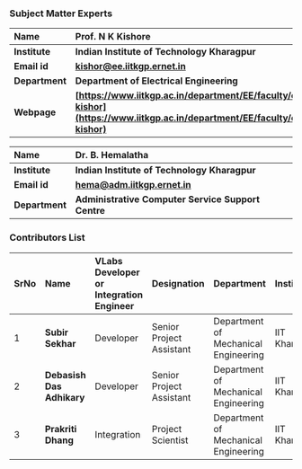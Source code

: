 ### Subject Matter Experts 

<b>Name | <b> **Prof. N K Kishore**
:--|:--|
<b> Institute | <b>  **Indian Institute of Technology Kharagpur**
<b> Email id|     <b>  **kishor@ee.iitkgp.ernet.in**
<b> Department |  **Department of Electrical Engineering**
<b>Webpage| <b> [https://www.iitkgp.ac.in/department/EE/faculty/ee-kishor](https://www.iitkgp.ac.in/department/EE/faculty/ee-kishor)

<b>Name  | <b> **Dr. B. Hemalatha**
:--|:--|
<b> Institute | <b>  **Indian Institute of Technology Kharagpur**
<b> Email id|     <b>  **hema@adm.iitkgp.ernet.in**
<b> Department |  **Administrative Computer Service Support Centre**

### Contributors List

SrNo | Name | VLabs Developer or Integration Engineer | Designation | Department| Institute
:--|:--|:--|:--|:--|:--|
1 | **Subir Sekhar** | Developer | Senior Project Assistant | Department of Mechanical Engineering | IIT Kharagpur | 
2 | **Debasish Das Adhikary** | Developer | Senior Project Assistant | Department of Mechanical Engineering | IIT Kharagpur | 
3 | **Prakriti Dhang** | Integration | Project Scientist | Department of Mechanical Engineering |IIT Kharagpur | 



